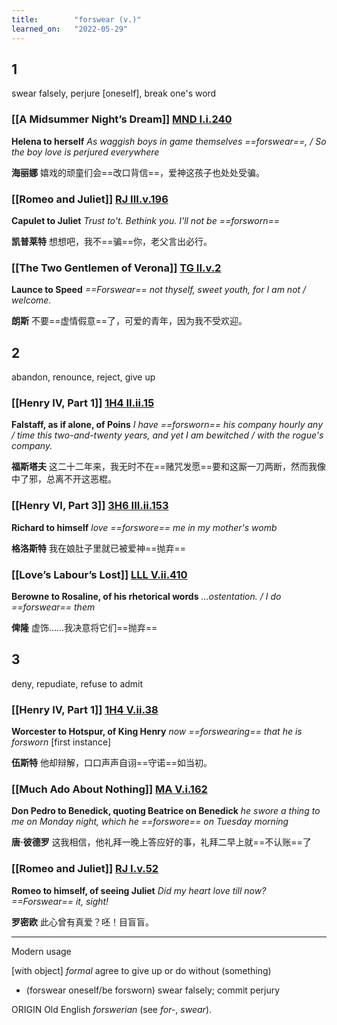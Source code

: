 ```yaml
---
title:        "forswear (v.)"
learned_on:   "2022-05-29"
---
```


## 1

swear falsely, perjure \[oneself\], break one's word

### [[A Midsummer Night’s Dream]] [MND I.i.240](https://www.shakespeareswords.com/Public/Play.aspx?Act=1&Scene=1&WorkId=4#125723) 

**Helena to herself** *As waggish boys in game themselves ==forswear==, / So the boy love is perjured everywhere*

**海丽娜** 嬉戏的顽童们会==改口背信==，爱神这孩子也处处受骗。

### [[Romeo and Juliet]] [RJ III.v.196](https://www.shakespeareswords.com/Public/Play.aspx?Act=3&Scene=5&WorkId=32#231145) 

**Capulet to Juliet** *Trust to't. Bethink you. I'll not be ==forsworn==*

**凯普莱特** 想想吧，我不==骗==你，老父言出必行。

### [[The Two Gentlemen of Verona]] [TG II.v.2](https://www.shakespeareswords.com/Public/Play.aspx?Act=2&Scene=5&WorkId=5#129576) 

**Launce to Speed** *==Forswear== not thyself, sweet youth, for I am not / welcome.*

**朗斯** 不要==虚情假意==了，可爱的青年，因为我不受欢迎。

## 2

abandon, renounce, reject, give up

### [[Henry IV, Part 1]] [1H4 II.ii.15](https://www.shakespeareswords.com/Public/Play.aspx?Act=2&Scene=2&WorkId=33#233283) 

**Falstaff, as if alone, of Poins** *I have ==forsworn== his company hourly any / time this two-and-twenty years, and yet I am bewitched / with the rogue's company.*

**福斯塔夫** 这二十二年来，我无时不在==赌咒发愿==要和这厮一刀两断，然而我像中了邪，总离不开这恶棍。

### [[Henry VI, Part 3]] [3H6 III.ii.153](https://www.shakespeareswords.com/Public/Play.aspx?Act=3&Scene=2&WorkId=31#226292) 

**Richard to himself** *love ==forswore== me in my mother's womb*

**格洛斯特** 我在娘肚子里就已被爱神==抛弃==

### [[Love’s Labour’s Lost]] [LLL V.ii.410](https://www.shakespeareswords.com/Public/Play.aspx?Act=5&Scene=2&WorkId=28#215327) 

**Berowne to Rosaline, of his rhetorical words** *…ostentation. / I do ==forswear== them*

**俾隆** 虚饰……我决意将它们==抛弃==

## 3

deny, repudiate, refuse to admit

### [[Henry IV, Part 1]] [1H4 V.ii.38](https://www.shakespeareswords.com/Public/Play.aspx?Act=5&Scene=2&WorkId=33#235905) 

**Worcester to Hotspur, of King Henry** *now ==forswearing== that he is forsworn* \[first instance\]

**伍斯特** 他却辩解，口口声声自诩==守诺==如当初。

### [[Much Ado About Nothing]] [MA V.i.162](https://www.shakespeareswords.com/Public/Play.aspx?Act=5&Scene=1&WorkId=23#196485) 

**Don Pedro to Benedick, quoting Beatrice on Benedick** *he swore a thing to me on Monday night, which he ==forswore== on Tuesday morning*

**唐·彼德罗** 这我相信，他礼拜一晚上答应好的事，礼拜二早上就==不认账==了

### [[Romeo and Juliet]] [RJ I.v.52](https://www.shakespeareswords.com/Public/Play.aspx?Act=1&Scene=5&WorkId=32#229068) 

**Romeo to himself, of seeing Juliet** *Did my heart love till now? ==Forswear== it, sight!*

**罗密欧** 此心曾有真爱？呸！目盲盲。

-----

Modern usage

\[with object\] *formal* agree to give up or do without (something)

 - (forswear oneself/be forsworn) swear falsely; commit perjury

ORIGIN Old English *forswerian* (see *for-*, *swear*).